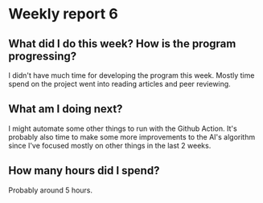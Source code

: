 # Weekly report 6

## What did I do this week? How is the program progressing?

I didn't have much time for developing the program this week. Mostly time spend on the project went into reading articles and peer reviewing.
## What am I doing next?

I might automate some other things to run with the Github Action. It's probably also time to make some more improvements to the AI's algorithm since I've focused mostly on other things in the last 2 weeks.

## How many hours did I spend?

Probably around 5 hours.
